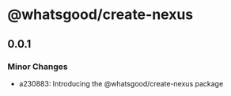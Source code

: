 # @whatsgood/create-nexus

## 0.0.1

### Minor Changes

- a230883: Introducing the @whatsgood/create-nexus package
